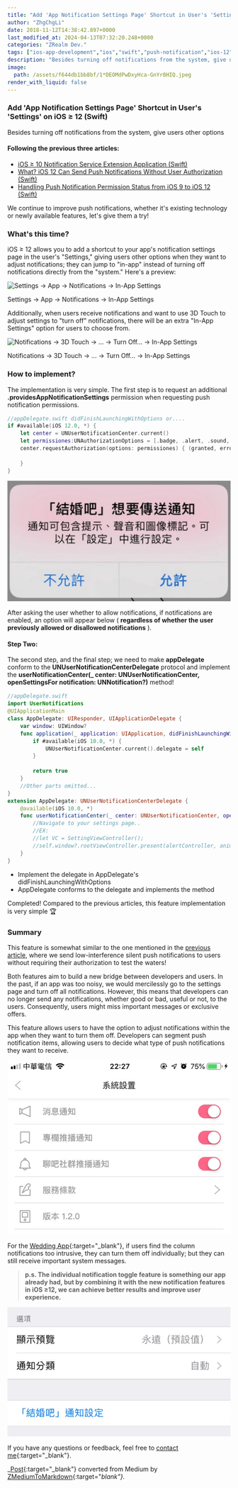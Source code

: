 ```yaml
---
title: "Add 'App Notification Settings Page' Shortcut in User's 'Settings' on iOS ≥ 12 (Swift)"
author: "ZhgChgLi"
date: 2018-11-12T14:38:42.897+0000
last_modified_at: 2024-04-13T07:32:20.248+0000
categories: "ZRealm Dev."
tags: ["ios-app-development","ios","swift","push-notification","ios-12"]
description: "Besides turning off notifications from the system, give users other options .providesAppNotificationSettings/openSettingsFor"
image:
  path: /assets/f644db1bb8bf/1*DEOMdPwDxyHca-GnYr8HIQ.jpeg
render_with_liquid: false
---
```


### Add 'App Notification Settings Page' Shortcut in User's 'Settings' on iOS ≥ 12 (Swift)

Besides turning off notifications from the system, give users other options

#### Following the previous three articles:
- [iOS ≥ 10 Notification Service Extension Application (Swift)](../cb6eba52a342/)
- [What? iOS 12 Can Send Push Notifications Without User Authorization (Swift)](../ade9e745a4bf/)
- [Handling Push Notification Permission Status from iOS 9 to iOS 12 (Swift)](../fd7f92d52baa/)

We continue to improve push notifications, whether it's existing technology or newly available features, let's give them a try!
### What's this time?

iOS ≥ 12 allows you to add a shortcut to your app's notification settings page in the user's "Settings," giving users other options when they want to adjust notifications; they can jump to "in-app" instead of turning off notifications directly from the "system." Here's a preview:

![Settings -> App -> Notifications -> In-App Settings](/assets/f644db1bb8bf/1*BAdVMElIjgg34meOSdHhOw.gif)

Settings -> App -> Notifications -> In-App Settings

Additionally, when users receive notifications and want to use 3D Touch to adjust settings to "turn off" notifications, there will be an extra "In-App Settings" option for users to choose from.

![Notifications -> 3D Touch -> ... -> Turn Off... -> In-App Settings](/assets/f644db1bb8bf/1*KMKbYQU3nPfF9XpMS5NbPQ.gif)

Notifications -> 3D Touch -> ... -> Turn Off... -> In-App Settings
### How to implement?

The implementation is very simple. The first step is to request an additional **.providesAppNotificationSettings** permission when requesting push notification permissions.
```swift
//appDelegate.swift didFinishLaunchingWithOptions or....
if #available(iOS 12.0, *) {
    let center = UNUserNotificationCenter.current()
    let permissiones:UNAuthorizationOptions = [.badge, .alert, .sound, .provisional,.providesAppNotificationSettings]
    center.requestAuthorization(options: permissiones) { (granted, error) in
        
    }
}
```

![](/assets/f644db1bb8bf/1*_xztNYANTU6ilOXY_qKOKA.png)

After asking the user whether to allow notifications, if notifications are enabled, an option will appear below ( **regardless of whether the user previously allowed or disallowed notifications** ).
#### Step Two:

The second step, and the final step; we need to make **appDelegate** conform to the **UNUserNotificationCenterDelegate** protocol and implement the **userNotificationCenter(_ center: UNUserNotificationCenter, openSettingsFor notification: UNNotification?)** method!
```swift
//appDelegate.swift
import UserNotifications
@UIApplicationMain
class AppDelegate: UIResponder, UIApplicationDelegate {
    var window: UIWindow?
    func application(_ application: UIApplication, didFinishLaunchingWithOptions launchOptions: [UIApplicationLaunchOptionsKey: Any]?) -> Bool {
        if #available(iOS 10.0, *) {
            UNUserNotificationCenter.current().delegate = self
        }
        
        return true
    }
    //Other parts omitted...
}
extension AppDelegate: UNUserNotificationCenterDelegate {
    @available(iOS 10.0, *)
    func userNotificationCenter(_ center: UNUserNotificationCenter, openSettingsFor notification: UNNotification?) {
        //Navigate to your settings page..
        //EX:
        //let VC = SettingViewController();
        //self.window?.rootViewController.present(alertController, animated: true)
    }
}
```
- Implement the delegate in AppDelegate's didFinishLaunchingWithOptions
- AppDelegate conforms to the delegate and implements the method

Completed! Compared to the previous articles, this feature implementation is very simple 🏆
### Summary

This feature is somewhat similar to the one mentioned in the [previous article](../ade9e745a4bf/), where we send low-interference silent push notifications to users without requiring their authorization to test the waters!

Both features aim to build a new bridge between developers and users. In the past, if an app was too noisy, we would mercilessly go to the settings page and turn off all notifications. However, this means that developers can no longer send any notifications, whether good or bad, useful or not, to the users. Consequently, users might miss important messages or exclusive offers.

This feature allows users to have the option to adjust notifications within the app when they want to turn them off. Developers can segment push notification items, allowing users to decide what type of push notifications they want to receive.

![](/assets/f644db1bb8bf/1*ju98WxxFonEimTx2tEFO3Q.jpeg)

For the [Wedding App](https://itunes.apple.com/tw/app/%E7%B5%90%E5%A9%9A%E5%90%A7-%E4%B8%8D%E6%89%BE%E6%9C%80%E8%B2%B4-%E5%8F%AA%E6%89%BE%E6%9C%80%E5%B0%8D/id1356057329?ls=1&mt=8){:target="_blank"}, if users find the column notifications too intrusive, they can turn them off individually; but they can still receive important system messages.

> **p.s. The individual notification toggle feature is something our app already had, but by combining it with the new notification features in iOS ≥12, we can achieve better results and improve user experience.**

![](/assets/f644db1bb8bf/1*DEOMdPwDxyHca-GnYr8HIQ.jpeg)

If you have any questions or feedback, feel free to [contact me](https://www.zhgchg.li/contact){:target="_blank"}.

_[Post](https://medium.com/zrealm-ios-dev/ios-12-%E5%9C%A8%E4%BD%BF%E7%94%A8%E8%80%85%E7%9A%84-%E8%A8%AD%E5%AE%9A-%E4%B8%AD%E5%A2%9E%E5%8A%A0-app%E9%80%9A%E7%9F%A5%E8%A8%AD%E5%AE%9A%E9%A0%81-%E6%8D%B7%E5%BE%91-swift-f644db1bb8bf){:target="_blank"} converted from Medium by [ZMediumToMarkdown](https://github.com/ZhgChgLi/ZMediumToMarkdown){:target="_blank"}._

